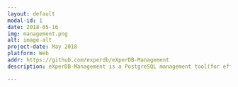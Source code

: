 ```yaml
---
layout: default
modal-id: 1
date: 2018-05-16
img: management.png
alt: image-alt
project-date: May 2018
platform: Web
addr: https://github.com/experdb/eXperDB-Management
description: eXperDB-Management is a PostgreSQL management tool(for efficient operation and management). Use backup settings and periodic scheduling to prepare for system failures, grant access to the system, and view backup and access control history. It also provides data encryption for information protection.

---
```

